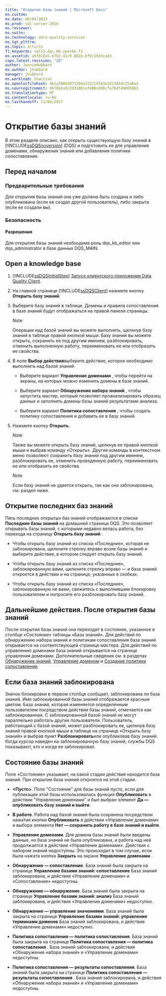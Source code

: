 ```yaml
---
title: "Открытие базы знаний | Microsoft Docs"
ms.custom: 
ms.date: 06/04/2013
ms.prod: sql-server-2016
ms.reviewer: 
ms.suite: 
ms.technology: data-quality-services
ms.tgt_pltfrm: 
ms.topic: article
f1_keywords: sql13.dqs.kb.openkb.f1
ms.assetid: a5f010a5-b762-41c9-881b-bf0c192dca83
caps.latest.revision: "20"
author: JennieHubbard
ms.author: jhubbard
manager: jhubbard
ms.workload: Inactive
ms.openlocfilehash: 4b1a386b507130da322219343e181384dc25a8ad
ms.sourcegitcommit: 9678eba3c2d3100cef408c69bcfe76df49803d63
ms.translationtype: MT
ms.contentlocale: ru-RU
ms.lasthandoff: 11/09/2017
---
```

# <a name="open-a-knowledge-base"></a>Открытие базы знаний
  В этом разделе описано, как открыть существующую базу знаний в [!INCLUDE[ssDQSnoversion](../includes/ssdqsnoversion-md.md)] (DQS) и подготовить ее для управления доменами, обнаружения знаний или добавления политики сопоставления.  
  
##  <a name="BeforeYouBegin"></a> Перед началом  
  
###  <a name="Prerequisites"></a> Предварительные требования  
 Для открытия базы знаний она уже должна быть создана и либо опубликована (если ее создал другой пользователь), либо закрыта (если ее создали вы).  
  
###  <a name="Security"></a> Безопасность  
  
####  <a name="Permissions"></a> Разрешения  
 Для открытия базы знаний необходима роль dqs_kb_editor или dqs_administrator в базе данных DQS_MAIN.  
  
##  <a name="Open"></a> Open a knowledge base  
  
1.  [!INCLUDE[ssDQSInitialStep](../includes/ssdqsinitialstep-md.md)] [Запуск клиентского приложения Data Quality Client](../data-quality-services/run-the-data-quality-client-application.md).  
  
2.  На главной странице [!INCLUDE[ssDQSClient](../includes/ssdqsclient-md.md)] нажмите кнопку **Открыть базу знаний**.  
  
3.  Выберите базу знаний в таблице. Домены и правила сопоставления в базе знаний будут отображаться на правой панели страницы.  
  
    > [!NOTE]  
    >  Операции над базой знаний вы можете выполнять, щелкнув базу знаний в таблице правой кнопкой мыши. Базу знаний вы можете открыть, сохранить ее под другим именем, разблокировать, отменить выполненную работу, переименовать ее или отобразить ее свойства.  
  
4.  В поле **Выбор действия**выберите действие, которое необходимо выполнить над базой знаний.  
  
    -   Выберите вариант **Управление доменами** , чтобы перейти на экраны, на которых можно изменить домены в базе знаний.  
  
    -   Выберите вариант **Обнаружение набора знаний** , чтобы запустить мастер, который позволяет проанализировать образец данных и заполнить домены базы знаний результатами анализа.  
  
    -   Выберите вариант **Политика сопоставления** , чтобы создать политику сопоставления и добавить ее в базу знаний.  
  
5.  Нажмите кнопку **Открыть**.  
  
    > [!NOTE]  
    >  Также вы можете открыть базу знаний, щелкнув ее правой кнопкой мыши и выбрав команду «Открыть». Другие команды в контекстном меню позволяют сохранить базу знаний под другим именем, разблокировать ее, отменить проведенную работу, переименовать ее или отобразить ее свойства.  
  
    > [!NOTE]  
    >  Если базу знаний не удается открыть, так как она заблокирована, см. раздел ниже.  
  
## <a name="open-a-recent-knowledge-base"></a>Открытие последних баз знаний  
 Пять последних открытых баз знаний отображаются в списке **Последние базы знаний** на домашней странице DQS. Это позволяет открывать базы знаний, с которыми недавно велась работа, без перехода на страницу **Открыть базу знаний** .  
  
-   Чтобы открыть базу знаний из списка «Последние», которая не заблокирована, щелкните стрелку вправо возле базы знаний и выберите действие, в котором следует открыть базу знаний.  
  
-   Чтобы открыть базу знаний из списка «Последние», заблокированную вами, щелкните стрелку вправо — и база знаний откроется в действии и на странице, указанных в скобках.  
  
-   Чтобы открыть базу знаний из списка «Последние», заблокированную не вами, свяжитесь с выполнившим блокировку пользователем и попросите его разблокировать базу знаний.  
  
##  <a name="FollowUp"></a> Дальнейшие действия. После открытия базы знаний  
 После открытия базы знаний она переходит в состояние, указанное в столбце «Состояние» таблицы «База знаний». Для действий по обнаружению набора знаний и политикам сопоставления база знаний открывается на соответствующей странице мастера. Для действий по управлению доменами база знаний открывается на странице управления доменами. Дополнительные сведения см. в разделах [Обнаружение знаний](../data-quality-services/perform-knowledge-discovery.md), [Управление доменом](../data-quality-services/managing-a-domain.md) и [Создание политики сопоставления](../data-quality-services/create-a-matching-policy.md).  
  
##  <a name="Locked"></a> Если база знаний заблокирована  
 Значок блокировки в первом столбце сообщает, заблокирована ли база знаний. Имя заблокированной базы знаний отображается красным цветом. База знаний, которая изменяется определенным пользователем посредством действия базы знаний, отмечается как заблокированная. С заблокированной базой знаний не могут параллельно работать другие пользователи. Пользователь, работающий с базой знаний, может разблокировать ее, щелкнув базу знаний правой кнопкой мыши в таблице на странице «Открыть базу знаний» и выбрав пункт **Разблокировать**или опубликовав базу знаний. Когда курсор наведен на заблокированную базу знаний, службы DQS показывают, кто и когда ее заблокировал.  
  
##  <a name="State"></a> Состояние базы знаний  
 Поле «Состояние» указывает, на какой стадии действия находится база знаний. При открытии база знаний откроется на этой стадии.  
  
-   **\<Пусто>**. Поле "Состояние" для базы знаний пусто, если для публикации этой базы использовалась функция **Опубликовать** в действии "Управление доменами" и был выбран элемент **Да — опубликовать базу знаний и выйти**.  
  
-   **В работе**. Работа над базой знаний была сохранена посредством нажатия кнопки **Опубликовать** в действии «Управление доменами» и выбора элемента **Нет — сохранить работу в базе знаний и выйти**.  
  
-   **Управление доменами**. Для домена базы знаний были введены данные, но база знаний не была опубликована, и работа над ней продолжается в действии «Управление доменами». Действия с набором знаний недоступны. Это происходит в том случае, если была нажата кнопка **Закрыть** на экране **Управление доменами** .  
  
-   **Обнаружение — сопоставление**. База знаний была закрыта на странице **Управление базами знаний: сопоставление** База знаний заблокирована, и действия «Управление доменами» и «Сопоставление» недоступны.  
  
-   **Обнаружение — обнаружение**. База знаний была закрыта на странице **Управление базами знаний: анализ** База знаний заблокирована, и действие «Управление доменами» недоступно.  
  
-   **Обнаружение — управление значениями**. База знаний была закрыта на странице **Управление базами знаний: управление терминами доменов** База знаний заблокирована, и действие «Управление доменами» недоступно.  
  
-   **Политика сопоставления — политика сопоставления**. База знаний была закрыта на странице **Политика сопоставления — политика сопоставления** . База знаний заблокирована, и действия «Обнаружение набора знаний» и «Управление доменами» недоступны.  
  
-   **Политика сопоставления — результаты сопоставления**. База знаний была закрыта на странице **Политика сопоставления — результаты сопоставления** . База знаний заблокирована, и действия «Обнаружение набора знаний» и «Управление доменами» недоступны.  
  
  
